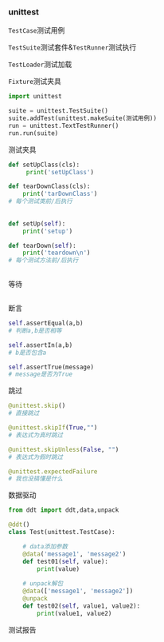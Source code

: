 ### unittest

`TestCase`测试用例

`TestSuite`测试套件&`TestRunner`测试执行

`TestLoader`测试加载

`Fixture`测试夹具

```python
import unittest

suite = unittest.TestSuite()
suite.addTest(unittest.makeSuite(测试用例))
run = unittest.TextTestRunner()
run.run(suite)
```





测试夹具

```python
def setUpClass(cls):
     print('setUpClass')

def tearDownClass(cls):
    print('tarDownClass')
# 每个测试类前/后执行
    
    
def setUp(self):
    print('setup')

def tearDown(self):
    print('teardown\n')
# 每个测试方法前/后执行        
        
```





等待

```
```





断言

```python
self.assertEqual(a,b)
# 判断a,b是否相等

self.assertIn(a,b)
# b是否包含a

self.assertTrue(message)
# message是否为True
```





跳过

```python
@unittest.skip()
# 直接跳过

@unittest.skipIf(True,"")
# 表达式为真时跳过

@unittest.skipUnless(False, "")
# 表达式为假时跳过

@unittest.expectedFailure
# 我也没搞懂是什么
```



数据驱动

```python
from ddt import ddt,data,unpack

@ddt()
class Test(unittest.TestCase):

    # data添加参数
    @data('message1', 'message2')
    def test01(self, value):
        print(value)
	
    # unpack解包
    @data(['message1', 'message2'])
    @unpack
    def test02(self, value1, value2):
        print(value1, value2)
```





测试报告

```
```

